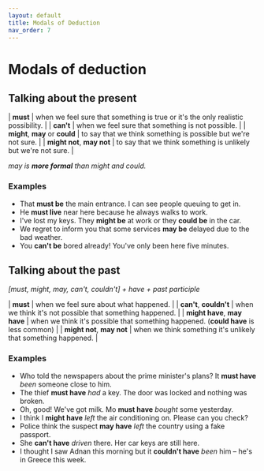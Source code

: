 ```yaml
---
layout: default
title: Modals of Deduction
nav_order: 7
---
```


# Modals of deduction

## Talking about the present

| **must**                        | when we feel sure that something is true or it's the only realistic possibility. |
| **can't**                       | when we feel sure that something is not possible.                                |
| **might**, **may** or **could** | to say that we think something is possible but we're not sure.                   |
| **might not**, **may not**      | to say that we think something is unlikely but we're not sure.                   |

_may is **more formal** than might and could._

### Examples
- That **must be** the main entrance. I can see people queuing to get in.
- He **must live** near here because he always walks to work.
- I've lost my keys. They **might be** at work or they **could be** in the car.
- We regret to inform you that some services **may be** delayed due to the bad weather.
- You **can't be** bored already! You've only been here five minutes.

## Talking about the past

_[must, might, may, can't, couldn't] + have + past participle_

| **must**                         | when we feel sure about what happened.                                               |
| **can't**, **couldn't**          | when we think it's not possible that something happened.                             |
| **might have**, **may have**     | when we think it's possible that something happened. (**could have** is less common) |
| **might not**, **may not**       | when we think something it's unlikely that something happened.                       |

### Examples
- Who told the newspapers about the prime minister's plans? It **must have** _been_ someone close to him.
- The thief **must have** _had_ a key. The door was locked and nothing was broken.
- Oh, good! We've got milk. Mo **must have** _bought_ some yesterday.
- I think I **might have** _left_ the air conditioning on. Please can you check?
- Police think the suspect **may have** _left_ the country using a fake passport.
- She **can't have** _driven_ there. Her car keys are still here.
- I thought I saw Adnan this morning but it **couldn't have** _been_ him – he's in Greece this week.
